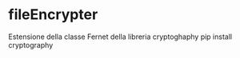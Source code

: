 # fileEncrypter

Estensione della classe Fernet della libreria cryptoghaphy
pip install cryptography
